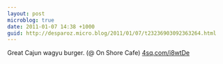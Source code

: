 ```yaml
---
layout: post
microblog: true
date: 2011-01-07 14:38 +1000
guid: http://desparoz.micro.blog/2011/01/07/t23236903092363264.html
---
```

Great Cajun wagyu burger. (@ On Shore Cafe) [4sq.com/i8wtDe](http://4sq.com/i8wtDe)

